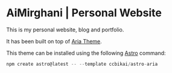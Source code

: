 # AiMirghani | Personal Website

This is my personal website, blog and portfolio.

It has been built on top of [Aria Theme](https://github.com/ccbikai/astro-aria).

This theme can be installed using the following [Astro](https://astro.build) command:

```js
npm create astro@latest -- --template ccbikai/astro-aria
```
